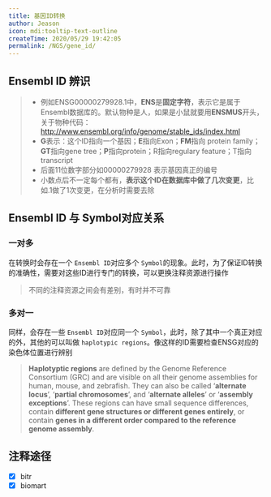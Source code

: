 ```yaml
---
title: 基因ID转换
author: Jeason
icon: mdi:tooltip-text-outline
createTime: 2020/05/29 19:42:05
permalink: /NGS/gene_id/
---
```


<!--more-->

## Ensembl ID 辨识

> + 例如ENSG00000279928.1中，**ENS**是**固定字符**，表示它是属于Ensembl数据库的。默认物种是人，如果是小鼠就要用**ENSMUS**开头，关于物种代码：http://www.ensembl.org/info/genome/stable_ids/index.html
> + **G**表示：这个ID指向一个基因；**E**指向Exon；**FM**指向 protein family；**GT**指向gene tree；**P**指向protein；R指向regulary feature；T指向transcript
> + 后面11位数字部分如00000279928 表示基因真正的编号
> + 小数点后不一定每个都有，**表示这个ID在数据库中做了几次变更**，比如.1做了1次变更，在分析时需要去除

## Ensembl ID 与 Symbol对应关系

### 一对多

在转换时会存在一个 `Ensembl ID`对应多个 `Symbol`的现象。此时，为了保证ID转换的准确性，需要对这些ID进行专门的转换，可以更换注释资源进行操作

> 不同的注释资源之间会有差别，有时并不可靠

### 多对一

同样，会存在一些 `Ensembl ID`对应同一个 `Symbol`，此时，除了其中一个真正对应的外，其他的可以叫做 `haplotypic regions`。像这样的ID需要检查ENSG对应的染色体位置进行辨别

> **Haplotyptic regions** are defined by the Genome Reference Consortium (GRC) and are visible on all their genome assemblies for human, mouse, and zebrafish.  They can also be called ‘**alternate locus**’, ‘**partial chromosomes**’, and ‘**alternate alleles**’ or ‘**assembly exceptions**’.
> These regions can have small sequence differences, contain **different gene structures or different genes entirely**, or contain **genes in a different order compared to the reference genome assembly**.

## 注释途径

* [X] bitr
* [X] biomart
